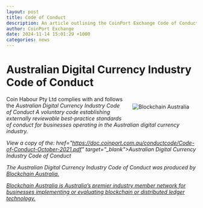 ```yaml
---
layout: post
title: Code of Conduct
description: An article outlining the CoinPort Exchange Code of Conduct.
author: CoinPort Exchange
date: 2024-11-14 15:01:29 +1000
categories: news
---
```


# Australian Digital Currency Industry Code of Conduct

<img src="https://blog.coinport.com.au/images/news/Blockchain-Australia.png" alt="Blockchain Australia" class="center" style="max-width: 400px; float: right; padding: 20px;">

Coin Habour Pty Ltd complies with and follows the <i>Australian Digital Currency Industry Code of Conduct    A voluntary code establishing externally reviewable best-practice standards of conduct for businesses operating in the Australian digital currency industry. 

View a copy of the:  href="https://doc.coinport.com.au/conductcode/Code-of-Conduct-October-2021.pdf" target="_blank">Australian Digital Currency Industry Code of Conduct

The Australian Digital Currency Industry Code of Conduct was produced by <a href="https://blockchainaustralia.org/" target="_blank">Blockchain Australia.   

Blockchain Australia is Australia’s premier industry member network for businesses implementing or evaluating blockchain or distributed ledger technology.
